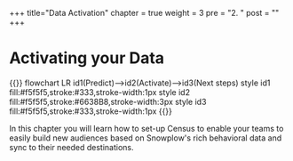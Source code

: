 +++
title="Data Activation"
chapter = true
weight = 3
pre = "2. "
post = ""
+++

# Activating your Data

{{<mermaid>}}
flowchart LR
    id1(Predict)-->id2(Activate)-->id3(Next steps)
    style id1 fill:#f5f5f5,stroke:#333,stroke-width:1px
    style id2 fill:#f5f5f5,stroke:#6638B8,stroke-width:3px
    style id3 fill:#f5f5f5,stroke:#333,stroke-width:1px
{{</mermaid >}}

In this chapter you will learn how to set-up Census to enable your teams to easily build new audiences based on Snowplow's rich behavioral data and sync to their needed destinations.
